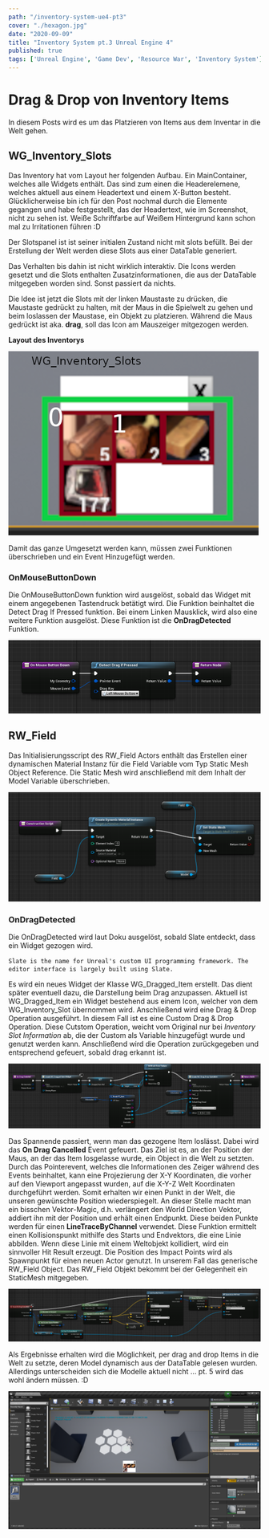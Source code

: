 ```yaml
---
path: "/inventory-system-ue4-pt3"
cover: "./hexagon.jpg"
date: "2020-09-09"
title: "Inventory System pt.3 Unreal Engine 4"
published: true
tags: ['Unreal Engine', 'Game Dev', 'Resource War', 'Inventory System']
---
```



# Drag & Drop von Inventory Items

In diesem Posts wird es um das Platzieren von Items aus dem Inventar in die Welt gehen.

## WG\_Inventory\_Slots
Das Inventory hat vom Layout her folgenden Aufbau. Ein MainContainer, welches alle Widgets enthält. Das sind zum einen die Headerelemene, welches aktuell aus einem Headertext und einem X-Button besteht. Glücklicherweise bin ich für den Post nochmal durch die Elemente gegangen und habe festgestellt, das der Headertext, wie im Screenshot, nicht zu sehen ist. Weiße Schriftfarbe auf Weißem Hintergrund kann schon mal zu Irritationen führen :D

Der Slotspanel ist ist seiner initialen Zustand nicht mit slots befüllt. Bei der Erstellung der Welt werden diese Slots aus einer DataTable generiert.

Das Verhalten bis dahin ist nicht wirklich interaktiv. Die Icons werden gesetzt und die Slots enthalten Zusatzinformationen, die aus der DataTable mitgegeben worden sind. Sonst passiert da nichts.

Die Idee ist jetzt die Slots mit der linken Maustaste zu drücken, die Maustaste gedrückt zu halten, mit der Maus in die Spielwelt zu gehen und beim loslassen der Maustase, ein Objekt zu platzieren. Während die Maus gedrückt ist aka. **drag**, soll das Icon am Mauszeiger mitgezogen werden.

**Layout des Inventorys**

![inventory](./inventory.png)

Damit das ganze Umgesetzt werden kann, müssen zwei Funktionen überschrieben und ein Event Hinzugefügt werden.

### OnMouseButtonDown

Die OnMouseButtonDown funktion wird ausgelöst, sobald das Widget mit einem angegebenen Tastendruck betätigt wird. Die Funktion beinhaltet die Detect Drag If Pressed funktion. Bei einem Linken Mausklick, wird also eine weitere Funktion ausgelöst. Diese Funktion ist die **OnDragDetected** Funktion.

![OnMouseButtonDown](./OnMouseButtonDown.png)

## RW\_Field

Das Initialisierungsscript des RW\_Field Actors enthält das Erstellen einer dynamischen Material Instanz für die Field Variable vom Typ Static Mesh Object Reference. Die Static Mesh wird anschließend mit dem Inhalt der Model Variable überschrieben.

![construction_script RW_Field](./CreationScript_RW_Field.png)

### OnDragDetected

Die OnDragDetected wird laut Doku ausgelöst, sobald Slate entdeckt, dass ein Widget gezogen wird. 

```
Slate is the name for Unreal's custom UI programming framework. The editor interface is largely built using Slate. 
```

Es wird ein neues Widget der Klasse WG\_Dragged\_Item erstellt. Das dient später eventuell dazu, die Darstellung beim Drag anzupassen. Aktuell ist WG\_Dragged\_Item ein Widget bestehend aus einem Icon, welcher von dem WG\_Inventory\_Slot übernommen wird. Anschließend wird eine Drag & Drop Operation ausgeführt. In diesem Fall ist es eine Custom Drag & Drop Operation. Diese Cutstom Operation, weicht vom Original nur bei *Inventory Slot Information* ab, die der Custom als Variable hinzugefügt wurde und genutzt werden kann. Anschließend wird die Operation zurückgegeben und entsprechend gefeuert, sobald drag erkannt ist.

![OnDragDetected](./OnDragDetected.png)

Das Spannende passiert, wenn man das gezogene Item loslässt. Dabei wird das **On Drag Cancelled** Event gefeuert. Das Ziel ist es, an der Position der Maus, an der das Item losgelasse wurde, ein Object in die Welt zu setzten. Durch das Pointerevent, welches die Informationen des Zeiger während des Events beinhaltet, kann eine Projezierung der X-Y Koordinaten, die vorher auf den Viewport angepasst wurden, auf die X-Y-Z Welt Koordinaten durchgeführt werden. Somit erhalten wir einen Punkt in der Welt, die unseren gewünschte Position wiederspiegelt. An dieser Stelle macht man ein bisschen Vektor-Magic, d.h. verlängert den World Direction Vektor, addiert ihn mit der Position und erhält einen Endpunkt. Diese beiden Punkte werden für einen **LineTraceByChannel** verwendet. Diese Funktion ermittelt einen Kollisionspunkt mithilfe des Starts und Endvektors, die eine Linie abbilden. Wenn diese Linie mit einem Weltobjekt kollidiert, wird ein sinnvoller Hit Result erzeugt. Die Position des Impact Points wird als Spawnpunkt für einen neuen Actor genutzt. In unserem Fall das generische RW\_Field Object. Das RW\_Field Objekt bekommt  bei der Gelegenheit ein StaticMesh mitgegeben. 
 
![EventOnDragCancelled](./EventOnDragCancelled.png)

Als Ergebnisse erhalten wird die Möglichkeit, per drag and drop Items in die Welt zu setzte, deren Model dynamisch aus der DataTable gelesen wurden. Allerdings unterscheiden sich die Modelle aktuell nicht ... pt. 5 wird das wohl ändern müssen. :D

![tiles_placement screenshot](./tiles_placement.png)

